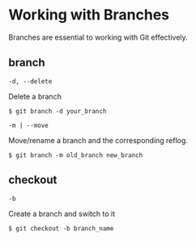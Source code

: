 
# Working with Branches

Branches are essential to working with Git effectively.

## branch

`-d, --delete`

Delete a branch

```
$ git branch -d your_branch
```

`-m | --move`

Move/rename a branch and the corresponding reflog.

```
$ git branch -m old_branch new_branch
```

## checkout

`-b`

Create a branch and switch to it

```
$ git checkout -b branch_name
```


